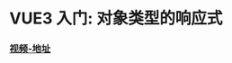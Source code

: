 # VUE3 入门: 对象类型的响应式

### [视频-地址]



[视频-地址]: https://www.bilibili.com/video/BV1Za4y1r7KE?p=12&spm_id_from=pageDriver&vd_source=b5c04f54b8a7ce0b4d5deef9989f7f9f